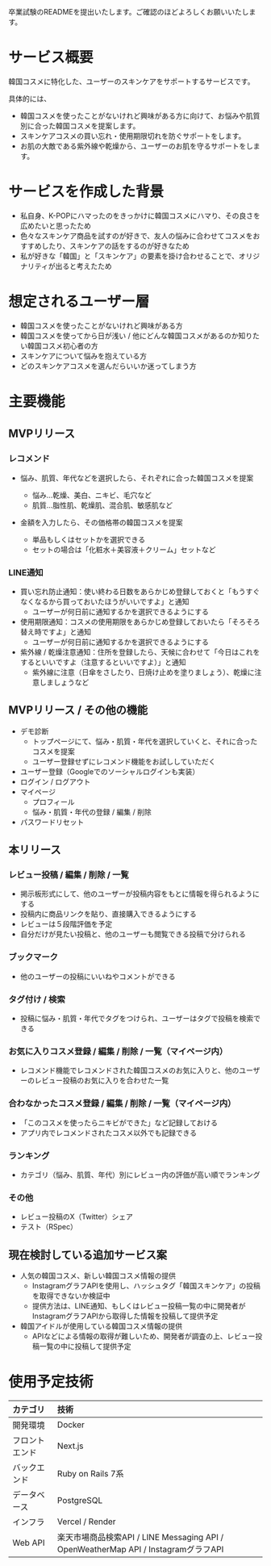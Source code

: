 卒業試験のREADMEを提出いたします。ご確認のほどよろしくお願いいたします。

# サービス概要
韓国コスメに特化した、ユーザーのスキンケアをサポートするサービスです。

具体的には、
- 韓国コスメを使ったことがないけれど興味がある方に向けて、お悩みや肌質別に合った韓国コスメを提案します。
- スキンケアコスメの買い忘れ・使用期限切れを防ぐサポートをします。
- お肌の大敵である紫外線や乾燥から、ユーザーのお肌を守るサポートをします。

# サービスを作成した背景
- 私自身、K-POPにハマったのをきっかけに韓国コスメにハマり、その良さを広めたいと思ったため
- 色々なスキンケア商品を試すのが好きで、友人の悩みに合わせてコスメをおすすめしたり、スキンケアの話をするのが好きなため
- 私が好きな「韓国」と「スキンケア」の要素を掛け合わせることで、オリジナリティが出ると考えたため

# 想定されるユーザー層
- 韓国コスメを使ったことがないけれど興味がある方
- 韓国コスメを使ってから日が浅い / 他にどんな韓国コスメがあるのか知りたい韓国コスメ初心者の方
- スキンケアについて悩みを抱えている方
- どのスキンケアコスメを選んだらいいか迷ってしまう方

# 主要機能
## MVPリリース
### レコメンド
- 悩み、肌質、年代などを選択したら、それぞれに合った韓国コスメを提案
  - 悩み…乾燥、美白、ニキビ、毛穴など
  - 肌質…脂性肌、乾燥肌、混合肌、敏感肌など

- 金額を入力したら、その価格帯の韓国コスメを提案
  - 単品もしくはセットかを選択できる
  - セットの場合は「化粧水＋美容液＋クリーム」セットなど

### LINE通知
- 買い忘れ防止通知：使い終わる日数をあらかじめ登録しておくと「もうすぐなくなるから買っておいたほうがいいですよ」と通知
  - ユーザーが何日前に通知するかを選択できるようにする
- 使用期限通知：コスメの使用期限をあらかじめ登録しておいたら「そろそろ替え時ですよ」と通知
  - ユーザーが何日前に通知するかを選択できるようにする
- 紫外線 / 乾燥注意通知：住所を登録したら、天候に合わせて「今日はこれをするといいですよ（注意するといいですよ）」と通知
  - 紫外線に注意（日傘をさしたり、日焼け止めを塗りましょう）、乾燥に注意しましょうなど

## MVPリリース / その他の機能
- デモ診断
  - トップページにて、悩み・肌質・年代を選択していくと、それに合ったコスメを提案
  - ユーザー登録せずにレコメンド機能をお試ししていただく
- ユーザー登録（Googleでのソーシャルログインも実装）
- ログイン / ログアウト
- マイページ
  - プロフィール
  - 悩み・肌質・年代の登録 / 編集 / 削除
- パスワードリセット

## 本リリース
### レビュー投稿 / 編集 / 削除 / 一覧
- 掲示板形式にして、他のユーザーが投稿内容をもとに情報を得られるようにする
- 投稿内に商品リンクを貼り、直接購入できるようにする
- レビューは５段階評価を予定
- 自分だけが見たい投稿と、他のユーザーも閲覧できる投稿で分けられる

### ブックマーク
- 他のユーザーの投稿にいいねやコメントができる

### タグ付け / 検索
- 投稿に悩み・肌質・年代でタグをつけられ、ユーザーはタグで投稿を検索できる

### お気に入りコスメ登録 / 編集 / 削除 / 一覧（マイページ内）
- レコメンド機能でレコメンドされた韓国コスメのお気に入りと、他のユーザーのレビュー投稿のお気に入りを合わせた一覧

### 合わなかったコスメ登録 / 編集 / 削除 / 一覧（マイページ内）
- 「このコスメを使ったらニキビができた」など記録しておける
- アプリ内でレコメンドされたコスメ以外でも記録できる

### ランキング
- カテゴリ（悩み、肌質、年代）別にレビュー内の評価が高い順でランキング

### その他
- レビュー投稿のX（Twitter）シェア
- テスト（RSpec）

## 現在検討している追加サービス案
- 人気の韓国コスメ、新しい韓国コスメ情報の提供
  - InstagramグラフAPIを使用し、ハッシュタグ「韓国スキンケア」の投稿を取得できないか検証中
  - 提供方法は、LINE通知、もしくはレビュー投稿一覧の中に開発者がInstagramグラフAPIから取得した情報を投稿して提供予定
- 韓国アイドルが使用している韓国コスメ情報の提供
  - APIなどによる情報の取得が難しいため、開発者が調査の上、レビュー投稿一覧の中に投稿して提供予定

# 使用予定技術
|カテゴリ|技術|
|:-------------|:------------|
|開発環境|Docker|
|フロントエンド|Next.js|
|バックエンド|Ruby on Rails 7系|
|データベース|PostgreSQL|
|インフラ|Vercel / Render|
|Web API|楽天市場商品検索API / LINE Messaging API / OpenWeatherMap API / InstagramグラフAPI|
